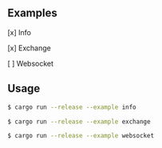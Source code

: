 ## Examples

[x] Info

[x] Exchange

[ ] Websocket

## Usage

```bash
$ cargo run --release --example info
```

```bash
$ cargo run --release --example exchange
```

```bash
$ cargo run --release --example websocket
```
